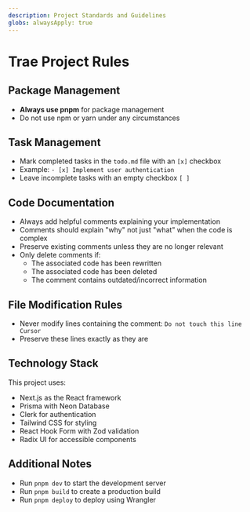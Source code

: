 ```yaml
---
description: Project Standards and Guidelines
globs: alwaysApply: true
---
```


# Trae Project Rules

## Package Management
- **Always use pnpm** for package management
- Do not use npm or yarn under any circumstances

## Task Management
- Mark completed tasks in the `todo.md` file with an `[x]` checkbox
- Example: `- [x] Implement user authentication`
- Leave incomplete tasks with an empty checkbox `[ ]`

## Code Documentation
- Always add helpful comments explaining your implementation
- Comments should explain "why" not just "what" when the code is complex
- Preserve existing comments unless they are no longer relevant
- Only delete comments if:
  - The associated code has been rewritten
  - The associated code has been deleted
  - The comment contains outdated/incorrect information

## File Modification Rules
- Never modify lines containing the comment: `Do not touch this line Cursor`
- Preserve these lines exactly as they are

## Technology Stack
This project uses:
- Next.js as the React framework
- Prisma with Neon Database
- Clerk for authentication
- Tailwind CSS for styling
- React Hook Form with Zod validation
- Radix UI for accessible components

## Additional Notes
- Run `pnpm dev` to start the development server
- Run `pnpm build` to create a production build
- Run `pnpm deploy` to deploy using Wrangler